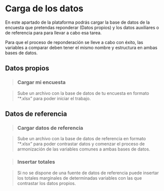 # Carga de los datos

En este apartado de la plataforma podrás cargar la base de datos de la encuesta que pretendas reponderar (Datos propios) y los datos auxiliares o de referencia para para llevar a cabo esa tarea.

Para que el proceso de reponderación se lleve a cabo con éxito, las variables a comparar deben tener el mismo nombre y estructura en ambas bases de datos.

## Datos propios

> ### Cargar mi encuesta

> Sube un archivo con la base de datos de tu encuesta en formato “*.xlsx” para poder iniciar el trabajo.

## Datos de referencia

> ### Cargar datos de referencia

> Sube un archivo con la base de datos de referencia en formato “*.xlsx” para poder contrastar datos y comenzar el proceso de armonización de las variables comunes a ambas bases de datos. 

> ### Insertar totales

> Si no se dispone de una fuente de datos de referencia puede insertar los totales marginales de determinadas variables con las que contrastar los datos propios.
